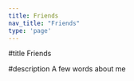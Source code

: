 ```yaml
---
title: Friends
nav_title: "Friends"
type: 'page'
---
```



#title 
Friends

#description
A few words about me
